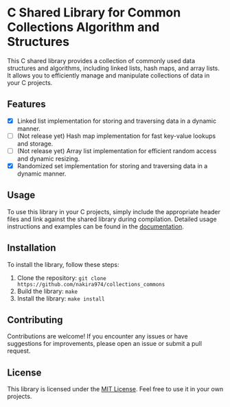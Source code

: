 # C Shared Library for Common Collections Algorithm and Structures

This C shared library provides a collection of commonly used data structures and algorithms, including linked lists, hash maps, and array lists. It allows you to efficiently manage and manipulate collections of data in your C projects.

## Features

- [x] Linked list implementation for storing and traversing data in a dynamic manner.
- [ ] (Not release yet) Hash map implementation for fast key-value lookups and storage.
- [ ] (Not release yet) Array list implementation for efficient random access and dynamic resizing.
- [x] Randomized set implementation for storing and traversing data in a dynamic manner.

## Usage

To use this library in your C projects, simply include the appropriate header files and link against the shared library during compilation. Detailed usage instructions and examples can be found in the [documentation](link/to/documentation).

## Installation

To install the library, follow these steps:

1. Clone the repository: `git clone https://github.com/nakira974/collections_commons`
2. Build the library: `make`
3. Install the library: `make install`

## Contributing

Contributions are welcome! If you encounter any issues or have suggestions for improvements, please open an issue or submit a pull request.

## License

This library is licensed under the [MIT License](https://github.com/git/git-scm.com/blob/main/MIT-LICENSE.txt). Feel free to use it in your own projects.
